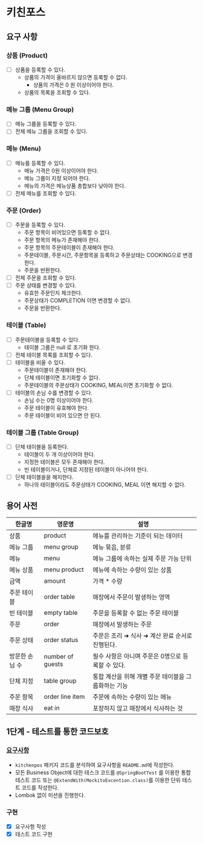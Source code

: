 # 키친포스

## 요구 사항
### 상품 (Product)
- [ ] 상품을 등록할 수 있다.
  * 상품의 가격이 올바르지 않으면 등록할 수 없다.
    * 상품의 가격은 0 원 이상이어야 한다.
  * 상품의 목록을 조회할 수 있다.

### 메뉴 그룹 (Menu Group)
- [ ] 메뉴 그룹을 등록할 수 있다.
- [ ] 전체 메뉴 그룹을 조회할 수 있다.

### 메뉴 (Menu)
- [ ] 메뉴를 등록할 수 있다.
  - 메뉴 가격은 0원 이상이어야 한다.
  - 메뉴 그룹이 지정 되어야 한다.
  - 메뉴의 가격은 메뉴상품 총합보다 낮아야 한다.
- [ ] 전체 메뉴를 조회할 수 있다.

### 주문 (Order)
- [ ] 주문을 등록할 수 있다.
  - 주문 항목이 비어있으면 등록할 수 없다.
  - 주문 항목의 메뉴가 존재해야 한다.
  - 주문 항목의 주문테이블이 존재해야 한다.
  - 주문테이블, 주문시간, 주문항목을 등록하고 주문상태는 COOKING으로 변경한다.
  - 주문을 반환한다.
- [ ] 전체 주문을 조회할 수 있다.
- [ ] 주문 상태를 변경할 수 있다.
  - 유효한 주문인지 체크한다.
  - 주문상태가 COMPLETION 이면 변경할 수 없다.
  - 주문을 반환한다.
  
### 테이블 (Table)
- [ ] 주문테이블을 등록할 수 있다.
  - 테이블 그룹은 null 로 초기화 한다.
- [ ] 전체 테이블 목록를 조회할 수 있다.
- [ ] 테이블을 비울 수 있다.
  - 주문테이블이 존재해야 한다.
  - 단체 테이블이면 초기화할 수 없다.
  - 주문테이블의 주문상태가 COOKING, MEAL이면 초기화할 수 없다.
- [ ] 테이블의 손님 수를 변경할 수 있다.
  - 손님 수는 0명 이상이어야 한다.
  - 주문 테이블이 유효해야 한다.
  - 주문 테이블이 비어 있으면 안 된다.

### 테이블 그룹 (Table Group)
- [ ] 단체 테이블을 등록한다.
  - 테이블이 두 개 이상이어야 한다.
  - 지정한 테이블은 모두 존재해야 한다.
  - 빈 테이블이거나, 단체로 지정된 테이블이 아니어야 한다.
- [ ] 단체 테이블을을 해지한다.
  - 하나의 테이블이라도 주문상태가 COOKING, MEAL 이면 해지할 수 없다.


## 용어 사전

| 한글명 | 영문명 | 설명 |
| --- | --- | --- |
| 상품 | product | 메뉴를 관리하는 기준이 되는 데이터 |
| 메뉴 그룹 | menu group | 메뉴 묶음, 분류 |
| 메뉴 | menu | 메뉴 그룹에 속하는 실제 주문 가능 단위 |
| 메뉴 상품 | menu product | 메뉴에 속하는 수량이 있는 상품 |
| 금액 | amount | 가격 * 수량 |
| 주문 테이블 | order table | 매장에서 주문이 발생하는 영역 |
| 빈 테이블 | empty table | 주문을 등록할 수 없는 주문 테이블 |
| 주문 | order | 매장에서 발생하는 주문 |
| 주문 상태 | order status | 주문은 조리 ➜ 식사 ➜ 계산 완료 순서로 진행된다. |
| 방문한 손님 수 | number of guests | 필수 사항은 아니며 주문은 0명으로 등록할 수 있다. |
| 단체 지정 | table group | 통합 계산을 위해 개별 주문 테이블을 그룹화하는 기능 |
| 주문 항목 | order line item | 주문에 속하는 수량이 있는 메뉴 |
| 매장 식사 | eat in | 포장하지 않고 매장에서 식사하는 것 |

## 1단계 - 테스트를 통한 코드보호
### [요구사항](https://edu.nextstep.camp/s/X02BsEA0/ls/uvktq6et)
- `kitchenpos` 패키지 코드를 분석하여 요구사항을 `README.md`에 작성한다.
- 모든 Business Object에 대한 테스크 코드를 `@SpringBootTest` 를 이용한 통합 테스트 코드 또는 `@ExtendWith(MockitoExcention.class)`를 이용한 단위 테스트 코드를 작성한다.
- Lombok 없이 미션을 진행한다.


### 구현
- [x] 요구사항 작성
- [X] 테스트 코드 구현
